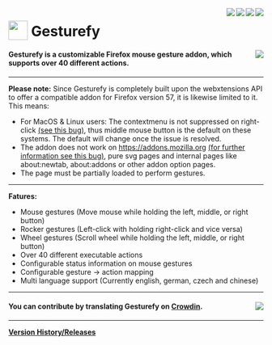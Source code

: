 [<img align="right" src="https://img.shields.io/amo/stars/gesturefy.svg">](https://addons.mozilla.org/firefox/addon/gesturefy/reviews/)
[<img align="right" src="https://img.shields.io/amo/users/gesturefy.svg">](https://addons.mozilla.org/firefox/addon/gesturefy/statistics)
[<img align="right" src="https://img.shields.io/github/release/robbendebiene/gesturefy.svg">](https://github.com/Robbendebiene/Gesturefy/releases)
[<img align="right" src="https://img.shields.io/github/license/robbendebiene/gesturefy.svg">](https://github.com/Robbendebiene/Gesturefy/blob/master/LICENSE)


# <sub><img  src="https://github.com/Robbendebiene/Gesturefy/blob/master/src/res/icons/iconx48.png" height="38" width="38"></sub> Gesturefy


#### [<img align="right" src="https://addons.cdn.mozilla.net/static/img/addons-buttons/AMO-button_2.png">](https://addons.mozilla.org/firefox/addon/gesturefy/) Gesturefy is a customizable Firefox mouse gesture addon, which supports over 40 different actions.

***

**Please note:** Since Gesturefy is completely built upon the webxtensions API to offer a compatible addon for Firefox version 57, it is likewise limited to it. This means:
- For MacOS & Linux users: The contextmenu is not suppressed on right-click [(see this bug)](https://bugzilla.mozilla.org/show_bug.cgi?id=1360278), thus middle mouse button is the default on these systems. The default will change once the issue is resolved.
- The addon does not work on https://addons.mozilla.org [(for further information see this bug)](https://bugzilla.mozilla.org/show_bug.cgi?id=1310082), pure svg pages and internal pages like about:newtab, about:addons or other addon option pages.
- The page must be partially loaded to perform gestures.

***

**Fatures:**
- Mouse gestures (Move mouse while holding the left, middle, or right button)
- Rocker gestures (Left-click with holding right-click and vice versa)
- Wheel gestures (Scroll wheel while holding the left, middle, or right button)
- Over 40 different executable actions
- Configurable status information on mouse gestures
- Configurable gesture -> action mapping
- Multi language support (Currently english, german, czech and chinese)

***

#### You can contribute by translating Gesturefy on [Crowdin](https://crowdin.com/project/gesturefy). [<img align="right" src="https://d322cqt584bo4o.cloudfront.net/gesturefy/localized.svg">](https://crowdin.com/project/gesturefy)

***

**[Version History/Releases](https://github.com/Robbendebiene/Gesturefy/releases)**
